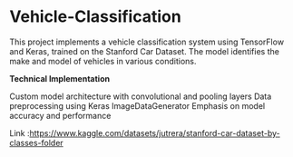 # Vehicle-Classification

This project implements a vehicle classification system using TensorFlow and Keras, trained on the Stanford Car Dataset. The model identifies the make and model of vehicles in various conditions.


**Technical Implementation**

Custom model architecture with convolutional and pooling layers
Data preprocessing using Keras ImageDataGenerator
Emphasis on model accuracy and performance


Link :https://www.kaggle.com/datasets/jutrera/stanford-car-dataset-by-classes-folder
